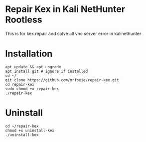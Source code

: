 # Repair Kex in Kali NetHunter Rootless
This is for kex repair and solve all vnc server error in kalinethunter
# Installation
```
apt update && apt upgrade
apt install git # ignore if installed
cd ~/
git clone https://github.com/mrfoxie/repair-kex.git
cd repair-kex
sudo chmod +x repair-kex
./repair-kex
```
# Uninstall
```
cd ~/repair-kex
chmod +x uninstall-kex
./uninstall-kex
```
